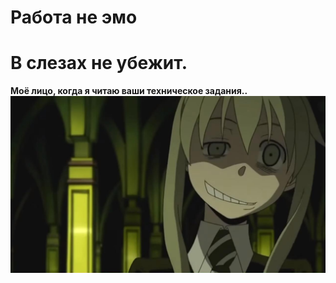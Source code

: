 # Работа не эмо 
# В слезах не убежит.

**Моё лицо, когда я читаю ваши техническое задания..**
![Моё лицо, когда я читаю ваши ТЗ](https://github.com/HorusHeresyHeretic/Anaconda-Fly-Jupyter/blob/master/FreeLance_Manga/PokerFace.png)




